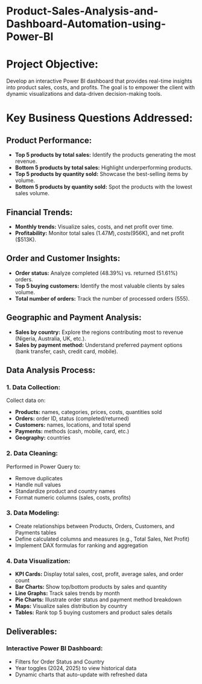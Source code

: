 # Product-Sales-Analysis-and-Dashboard-Automation-using-Power-BI
# Project Objective:
Develop an interactive Power BI dashboard that provides real-time insights into product sales, costs, and profits. The goal is to empower the client with dynamic visualizations and data-driven decision-making tools.
# Key Business Questions Addressed:
## Product Performance:

- **Top 5 products by total sales:** Identify the products generating the most revenue.
- **Bottom 5 products by total sales:** Highlight underperforming products.
- **Top 5 products by quantity sold:** Showcase the best-selling items by volume.
- **Bottom 5 products by quantity sold:** Spot the products with the lowest sales volume.
## Financial Trends:

- **Monthly trends:** Visualize sales, costs, and net profit over time.
- **Profitability:** Monitor total sales ($1.47M), costs ($956K), and net profit ($513K).
## Order and Customer Insights:

- **Order status:** Analyze completed (48.39%) vs. returned (51.61%) orders.
- **Top 5 buying customers:** Identify the most valuable clients by sales volume.
- **Total number of orders:** Track the number of processed orders (555).
## Geographic and Payment Analysis:

- **Sales by country:** Explore the regions contributing most to revenue (Nigeria, Australia, UK, etc.).
- **Sales by payment method:** Understand preferred payment options (bank transfer, cash, credit card, mobile).
## Data Analysis Process:
### 1. Data Collection:
Collect data on:

- **Products:** names, categories, prices, costs, quantities sold
- **Orders:** order ID, status (completed/returned)
- **Customers:** names, locations, and total spend
- **Payments:** methods (cash, mobile, card, etc.)
- **Geography:** countries
### 2. Data Cleaning:
Performed in Power Query to:

- Remove duplicates
- Handle null values
- Standardize product and country names
- Format numeric columns (sales, costs, profits)
### 3. Data Modeling:
- Create relationships between Products, Orders, Customers, and Payments tables
- Define calculated columns and measures (e.g., Total Sales, Net Profit)
- Implement DAX formulas for ranking and aggregation
### 4. Data Visualization:
- **KPI Cards:** Display total sales, cost, profit, average sales, and order count
- **Bar Charts:** Show top/bottom products by sales and quantity
- **Line Graphs:** Track sales trends by month
- **Pie Charts:** Illustrate order status and payment method breakdown
- **Maps:** Visualize sales distribution by country
- **Tables:** Rank top 5 buying customers and product sales details
## Deliverables:
### Interactive Power BI Dashboard:

- Filters for Order Status and Country
- Year toggles (2024, 2025) to view historical data
- Dynamic charts that auto-update with refreshed data
